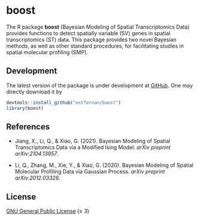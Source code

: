 boost
=====

The R package **boost** (Bayesian Modeling of Spatial Transcriptomics Data)
provides functions to detect spatially variable (SV) genes in 
spatial transcriptomics (ST) data. This package provides two novel Bayesian 
methods, as well as other standard procedures, for facilitating studies in 
spatial molecular profiling (SMP).

## Development

The latest version of the package is under development at [GitHub][github-url].
One may directly download it by

```R
devtools::install_github("estfernan/boost")
library(boost)
```

## References

- Jiang, X., Li, Q., & Xiao, G. (2021).
  Bayesian Modeling of Spatial Transcriptomics Data via a Modified Ising Model. 
  *arXiv preprint arXiv:2104.13957*.

- Li, Q., Zhang, M., Xie, Y., & Xiao, G. (2020). 
  Bayesian Modeling of Spatial Molecular Profiling Data via Gaussian Process. 
  *arXiv preprint arXiv:2012.03326*.

## License

[GNU General Public License][gpl] (≥ 3)

[github-url]: https://github.com/estfernan/boost
[gpl]: https://www.gnu.org/licenses/
